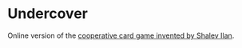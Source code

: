 # Undercover

Online version of the [cooperative card game invented by Shalev Ilan](https://meerness.wordpress.com/2015/04/09/undercover/).
